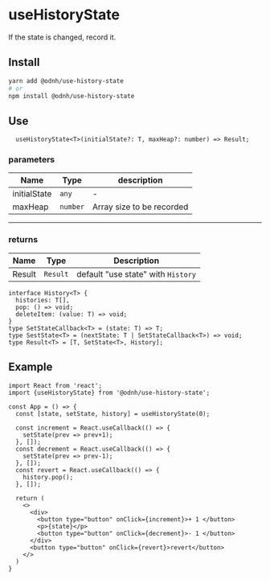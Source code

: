 # useHistoryState

If the state is changed, record it.

## Install 
```bash
yarn add @odnh/use-history-state
# or 
npm install @odnh/use-history-state
```

## Use
```tsx
  useHistoryState<T>(initialState?: T, maxHeap?: number) => Result;
```

### parameters 
|Name|Type|description|
|-----|-------|--------------|
|initialState|`any`|-|
|maxHeap|`number`|Array size to be recorded|

---
### returns
|Name|Type|Description|
|-----|-------|--------------|
|Result|`Result`|default "use state" with `History`|


```tsx
interface History<T> {
  histories: T[],
  pop: () => void;
  deleteItem: (value: T) => void;
}
type SetStateCallback<T> = (state: T) => T;
type SestState<T> = (nextState: T | SetStateCallback<T>) => void;
type Result<T> = [T, SetState<T>, History];
```


## Example
```tsx
import React from 'react';
import {useHistoryState} from '@odnh/use-history-state';

const App = () => {
  const [state, setState, history] = useHistoryState(0);
  
  const increment = React.useCallback(() => {
    setState(prev => prev+1);
  }, []);
  const decrement = React.useCallback(() => {
    setState(prev => prev-1);
  }, []);
  const revert = React.useCallback(() => {
    history.pop();
  }, []);

  return (
    <>
      <div>
        <button type="button" onClick={increment}>+ 1 </button>
        <p>{state}</p>
        <button type="button" onClick={decrement}>- 1 </button>
      </div>
      <button type="button" onClick={revert}>revert</button>
    </>
  )
}
```